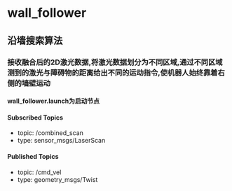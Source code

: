 # wall_follower

## 沿墙搜索算法
### 接收融合后的2D激光数据,将激光数据划分为不同区域,通过不同区域测到的激光与障碍物的距离给出不同的运动指令,使机器人始终靠着右侧的墙壁运动
#### wall_follower.launch为启动节点
#### Subscribed Topics
 - topic: /combined_scan
 - type: sensor_msgs/LaserScan
#### Published Topics
 - topic: /cmd_vel
 - type: geometry_msgs/Twist


